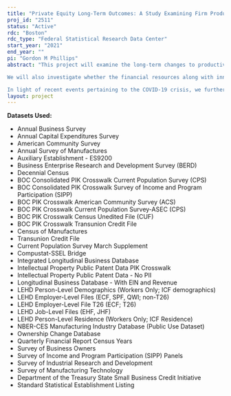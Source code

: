 ```yaml
---
title: "Private Equity Long-Term Outcomes: A Study Examining Firm Productivity, Employment and Worker Wages"
proj_id: "2511"
status: "Active"
rdc: "Boston"
rdc_type: "Federal Statistical Research Data Center"
start_year: "2021"
end_year: ""
pi: "Gordon M Phillips"
abstract: "This project will examine the long-term changes to productivity, employment and worker wages of firms that are acquired by private equity. The central contribution of this project will be to examine how and why ownership by both private owners and by public shareholders along with real and financial factors impacts public and private (both private equity and non-private equity) firms differently in their growth, productivity, and employment over time. We examine the impact of real and financial factors to initial acquisition decisions by comparing the participation of public and private firms in merger waves and their outcomes.  We will then track productivity, employment and worker wages over time. Using plant-level data on a sample of firms over the 1963 period to the present period, we will examine the long term outcomes over five to ten years subsequent to buyouts and purchases by private equity firms and compare these to the same outcomes for firms that are publicly traded. We also will investigate the outcomes and employment of workers based on their personal credit to examine how workers fare after separation from private equity backed firms.

We will also investigate whether the financial resources along with innovative activity in the  industry and by the firm, measured by industry R&D and the number and significance of patents, affect the firm's choice to be privately (with private equity backing and without private equity backing) or publicly held. Such an effect might arise for several reasons. First, growth of seasoned firms and also exploitation of innovations might require external financing. External financing needs of individual firms will also depend on industry characteristics and stage in the industry life-cycle. Thus, they will be a function of aggregate industry investment relative to aggregate cash generated. Second, the exploitation of growth and technological opportunities may require different amount of monitoring by investors, and hence might affect the organizational form of the business --- private firm or a public firm (a division of a public firm or a stand-alone public firm), holding the need for external funds constant.

In light of recent events pertaining to the COVID-19 crisis, we further plan to understand how large and small private equity owned businesses and non-private equity owned firms (both privately held and publicly traded) have fared along with their employees. We will extend the project to examine these business - both private equity owned, non-public non private equity and publicly traded firms - over the COVID-19 to study the effects of liquidity and demand shocks on labor outcomes and business outcomes (including subsequent earnings, hiring patterns, innovation, IPOs, and mergers), and credit outcomes (bankruptcies, foreclosure, student loan default, etc.), as well as feedback effects to the general macroeconomy."
layout: project
---
```


**Datasets Used:**

  - Annual Business Survey 
  - Annual Capital Expenditures Survey 
  - American Community Survey 
  - Annual Survey of Manufactures 
  - Auxiliary Establishment - ES9200 
  - Business Enterprise Research and Development Survey (BERD) 
  - Decennial Census 
  - BOC Consolidated PIK Crosswalk Current Population Survey (CPS) 
  - BOC Consolidated PIK Crosswalk Survey of Income and Program Participation (SIPP) 
  - BOC PIK Crosswalk American Community Survey (ACS) 
  - BOC PIK Crosswalk Current Population Survey-ASEC (CPS) 
  - BOC PIK Crosswalk Census Unedited File (CUF) 
  - BOC PIK Crosswalk Transunion Credit File 
  - Census of Manufactures 
  - Transunion Credit File 
  - Current Population Survey March Supplement 
  - Compustat-SSEL Bridge 
  - Integrated Longitudinal Business Database 
  - Intellectual Property Public Patent Data PIK Crosswalk 
  - Intellectual Property Public Patent Data - No PII 
  - Longitudinal Business Database - With EIN and Revenue 
  - LEHD Person-Level Demographics (Workers Only; ICF demographics) 
  - LEHD Employer-Level Files (ECF, SPF, QWI; non-T26) 
  - LEHD Employer-Level File T26 (ECF; T26) 
  - LEHD Job-Level Files (EHF, JHF) 
  - LEHD Person-Level Residence (Workers Only; ICF Residence) 
  - NBER-CES Manufacturing Industry Database (Public Use Dataset) 
  - Ownership Change Database 
  - Quarterly Financial Report Census Years 
  - Survey of Business Owners 
  - Survey of Income and Program Participation (SIPP) Panels 
  - Survey of Industrial Research and Development 
  - Survey of Manufacturing Technology 
  - Department of the Treasury State Small Business Credit Initiative 
  - Standard Statistical Establishment Listing 

